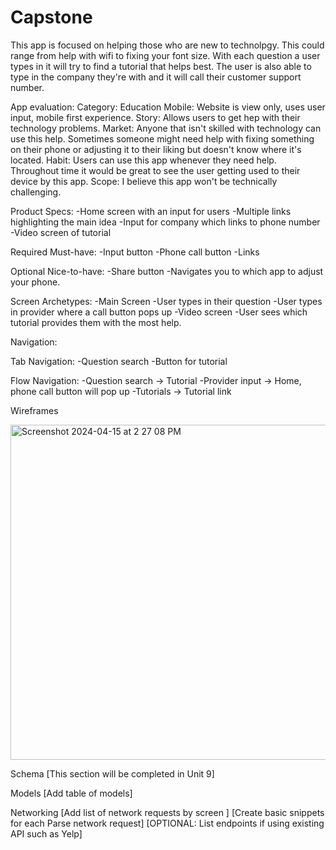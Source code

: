 # Capstone

This app is focused on helping those who are new to technolpgy. This could range from help with wifi to fixing your font size. With each question a user types in it will try to find a tutorial that helps best. The user is also able to type in the company they're with and it will call their customer support number.


App evaluation:
Category: Education
Mobile: Website is view only, uses user input, mobile first experience.
Story: Allows users to get hep with their technology problems.
Market: Anyone that isn't skilled with technology can use this help. Sometimes someone might need help with fixing something on their phone or adjusting it to their liking but doesn't know where it's located.
Habit: Users can use this app whenever they need help. Throughout time it would be great to see the user getting used to their device by this app.
Scope: I believe this app won't be technically challenging.

Product Specs:
-Home screen with an input for users
-Multiple links highlighting the main idea
-Input for company which links to phone number
-Video screen of tutorial


Required Must-have:
-Input button
-Phone call button
-Links

Optional Nice-to-have:
-Share button
-Navigates you to which app to adjust your phone.


Screen Archetypes:
-Main Screen
  -User types in their question
  -User types in provider where a call button pops up
-Video screen
  -User sees which tutorial provides them with the most help.


Navigation:

Tab Navigation:
-Question search
-Button for tutorial

Flow Navigation:
-Question search
  -> Tutorial
-Provider input
  -> Home, phone call button will pop up
-Tutorials
  -> Tutorial link


Wireframes


<img width="536" alt="Screenshot 2024-04-15 at 2 27 08 PM" src="https://github.com/HalaEddouh/Capstone/assets/124421401/d647a177-ed46-4ffd-926d-9109c64bd8ff">




Schema
[This section will be completed in Unit 9]

Models
[Add table of models]

Networking
[Add list of network requests by screen ]
[Create basic snippets for each Parse network request]
[OPTIONAL: List endpoints if using existing API such as Yelp]
  

